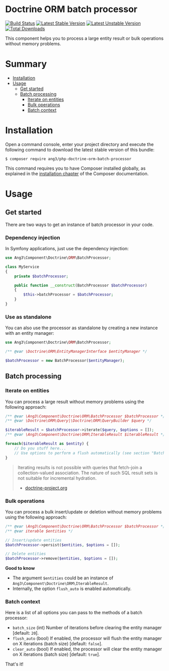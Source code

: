 Doctrine ORM batch processor
============================

[![Build Status](https://travis-ci.org/Ang3/php-doctrine-orm-batch-processor.svg?branch=master)](https://travis-ci.org/Ang3/php-doctrine-orm-batch-processor) 
[![Latest Stable Version](https://poser.pugx.org/ang3/php-doctrine-orm-batch-processor/v/stable)](https://packagist.org/packages/ang3/php-doctrine-orm-batch-processor) 
[![Latest Unstable Version](https://poser.pugx.org/ang3/php-doctrine-orm-batch-processor/v/unstable)](https://packagist.org/packages/ang3/php-doctrine-orm-batch-processor) 
[![Total Downloads](https://poser.pugx.org/ang3/php-doctrine-orm-batch-processor/downloads)](https://packagist.org/packages/ang3/php-doctrine-orm-batch-processor)

This component helps you to process a large entity result or bulk operations without memory problems.

Summary
=======

- [Installation](#installation)
- [Usage](#usage)
    - [Get started](#get-started)
    - [Batch processing](#batch-processing)
        - [Iterate on entities](#iterate-on-entities)
        - [Bulk operations](#bulk-operations)
        - [Batch context](#batch-context)

Installation
============

Open a command console, enter your project directory and execute the
following command to download the latest stable version of this bundle:

```console
$ composer require ang3/php-doctrine-orm-batch-processor
```

This command requires you to have Composer installed globally, as explained
in the [installation chapter](https://getcomposer.org/doc/00-intro.md)
of the Composer documentation.

Usage
=====

Get started
-----------
 
There are two ways to get an instance of batch processor in your code.

### Dependency injection

In Symfony applications, just use the dependency injection:

```php
use Ang3\Component\Doctrine\ORM\BatchProcessor;

class MyService
{
    private $batchProcessor;

    public function __construct(BatchProcessor $batchProcessor)
    {
        $this->batchProcessor = $batchProcessor;
    }
}
```

### Use as standalone

You can also use the processor as standalone by creating a new instance with an entity manager:

```php
use Ang3\Component\Doctrine\ORM\BatchProcessor;

/** @var \Doctrine\ORM\EntityManagerInterface $entityManager */

$batchProcessor = new BatchProcessor($entityManager);
```

Batch processing
----------------

### Iterate on entities

You can process a large result without memory problems using the following approach:

```php
/** @var \Ang3\Component\Doctrine\ORM\BatchProcessor $batchProcessor */
/** @var \Doctrine\ORM\Query|\Doctrine\ORM\QueryBuilder $query */

$iterableResult = $batchProcessor->iterate($query, $options = []);
/** @var \Ang3\Component\Doctrine\ORM\IterableResult $iterableResult */

foreach($iterableResult as $entity) {
    // Do you stuff here...
    // Use options to perform a flush automatically (see section "Batch context")
}
```

> Iterating results is not possible with queries that fetch-join a collection-valued association. 
> The nature of such SQL result sets is not suitable for incremental hydration.
> - [doctrine-project.org](https://www.doctrine-project.org/projects/doctrine-orm/en/2.7/reference/batch-processing.html#iterating-results)

### Bulk operations

You can process a bulk insert/update or deletion without memory problems using the following approach:

```php
/** @var \Ang3\Component\Doctrine\ORM\BatchProcessor $batchProcessor */
/** @var iterable $entities */

// Insert/update entities
$batchProcessor->persist($entities, $options = []);

// Delete entities
$batchProcessor->remove($entities, $options = []);
```

**Good to know**

- The argument ```$entities``` could be an instance of ```Ang3\Component\Doctrine\ORM\IterableResult```.
- Internally, the option ```flush_auto``` is enabled automatically.


### Batch context

Here is a list of all options you can pass to the methods of a batch processor:

- ```batch_size``` (int) Number of iterations before clearing the entity manager [default: ```20```].
- ```flush_auto``` (bool) If enabled, the processor will flush the entity manager on X iterations (batch size) 
[default: ```false```].
- ```clear_auto``` (bool) If enabled, the processor will clear the entity manager on X iterations (batch size) 
[default: ```true```].


That's it!